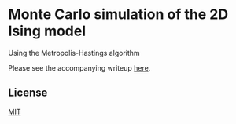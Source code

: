 # Monte Carlo simulation of the 2D Ising model

Using the Metropolis-Hastings algorithm

Please see the accompanying writeup [here](https://www.lucasschuermann.com/writing/ising-model).

## License
[MIT](https://lucasschuermann.com/license.txt)
